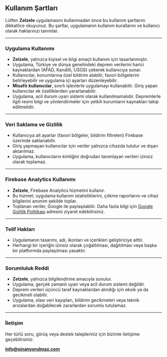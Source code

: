## Kullanım Şartları

Lütfen **Zelzele** uygulamasını kullanmadan önce bu kullanım şartlarını dikkatlice okuyunuz. Bu şartlar, uygulamanın kullanım kurallarını ve kullanıcı olarak haklarınızı tanımlar.

---

### Uygulama Kullanımı

- **Zelzele**, yalnızca kişisel ve bilgi amaçlı kullanım için tasarlanmıştır.
- Uygulama, Türkiye ve dünya genelindeki deprem verilerini harici kaynaklardan (AFAD, Kandilli, USGS) çekerek kullanıcıya sunar.
- Kullanıcılar, konumlarına özel bildirim alabilir, favori bölgelerini belirleyebilir ve uygulama içi ayarları düzenleyebilir.
- **Misafir kullanıcılar**, sınırlı işlevlerle uygulamayı kullanabilir. Giriş yapan kullanıcılar ek özelliklerden yararlanabilir.
- Uygulama, acil durum uyarı sistemi olarak kullanılmamalıdır. Depremlerle ilgili resmi bilgi ve yönlendirmeler için yetkili kurumların kaynakları takip edilmelidir.

---

### Veri Saklama ve Gizlilik

- Kullanıcıya ait ayarlar (favori bölgeler, bildirim filtreleri) Firebase üzerinde saklanabilir.
- Giriş yapmayan kullanıcılar için veriler yalnızca cihazda tutulur ve dışarı aktarılmaz.
- Uygulama, kullanıcıların kimliğini doğrudan tanımlayan verileri izinsiz olarak toplamaz.

---

### Firebase Analytics Kullanımı

- **Zelzele**, Firebase Analytics hizmetini kullanır.
- Bu hizmet; uygulama kullanım istatistiklerini, çökme raporlarını ve cihaz bilgilerini anonim şekilde toplar.
- Toplanan veriler, Google ile paylaşılabilir. Daha fazla bilgi için [Google Gizlilik Politikası](https://policies.google.com/privacy) adresini ziyaret edebilirsiniz.

---

### Telif Hakları

- Uygulamanın tasarımı, adı, ikonları ve içerikleri geliştiriciye aittir.
- Herhangi bir içeriğin izinsiz olarak çoğaltılması, dağıtılması veya başka bir platformda paylaşılması yasaktır.

---

### Sorumluluk Reddi

- **Zelzele**, yalnızca bilgilendirme amacıyla sunulur.
- Uygulama, gerçek zamanlı uyarı veya acil durum sistemi değildir.
- Deprem verileri üçüncü taraf kaynaklardan alındığı için eksik ya da gecikmeli olabilir.
- Uygulama, olası veri kayıpları, bildirim gecikmeleri veya teknik arızalardan doğabilecek zararlardan sorumlu tutulamaz.

---

### İletişim

Her türlü soru, görüş veya destek talepleriniz için bizimle iletişime geçebilirsiniz:

**info@sinanyorulmaz.com**
